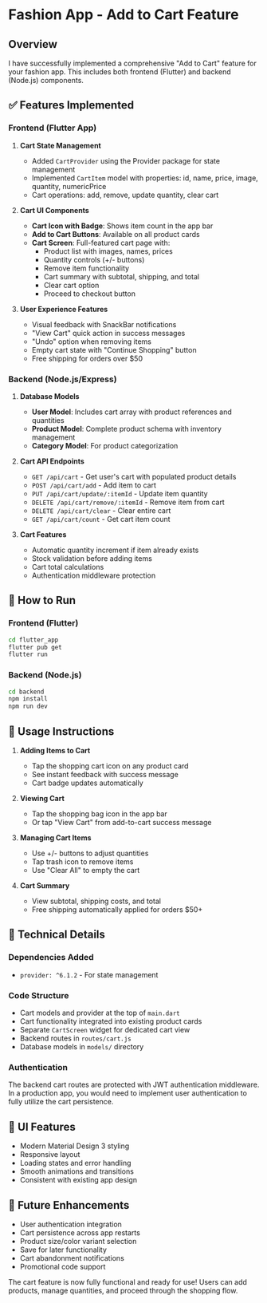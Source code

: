 # Fashion App - Add to Cart Feature

## Overview
I have successfully implemented a comprehensive "Add to Cart" feature for your fashion app. This includes both frontend (Flutter) and backend (Node.js) components.

## ✅ Features Implemented

### Frontend (Flutter App)
1. **Cart State Management**
   - Added `CartProvider` using the Provider package for state management
   - Implemented `CartItem` model with properties: id, name, price, image, quantity, numericPrice
   - Cart operations: add, remove, update quantity, clear cart

2. **Cart UI Components**
   - **Cart Icon with Badge**: Shows item count in the app bar
   - **Add to Cart Buttons**: Available on all product cards
   - **Cart Screen**: Full-featured cart page with:
     - Product list with images, names, prices
     - Quantity controls (+/- buttons)
     - Remove item functionality
     - Cart summary with subtotal, shipping, and total
     - Clear cart option
     - Proceed to checkout button

3. **User Experience Features**
   - Visual feedback with SnackBar notifications
   - "View Cart" quick action in success messages
   - "Undo" option when removing items
   - Empty cart state with "Continue Shopping" button
   - Free shipping for orders over $50

### Backend (Node.js/Express)
1. **Database Models**
   - **User Model**: Includes cart array with product references and quantities
   - **Product Model**: Complete product schema with inventory management
   - **Category Model**: For product categorization

2. **Cart API Endpoints**
   - `GET /api/cart` - Get user's cart with populated product details
   - `POST /api/cart/add` - Add item to cart
   - `PUT /api/cart/update/:itemId` - Update item quantity
   - `DELETE /api/cart/remove/:itemId` - Remove item from cart
   - `DELETE /api/cart/clear` - Clear entire cart
   - `GET /api/cart/count` - Get cart item count

3. **Cart Features**
   - Automatic quantity increment if item already exists
   - Stock validation before adding items
   - Cart total calculations
   - Authentication middleware protection

## 🚀 How to Run

### Frontend (Flutter)
```bash
cd flutter_app
flutter pub get
flutter run
```

### Backend (Node.js)
```bash
cd backend
npm install
npm run dev
```

## 🎯 Usage Instructions

1. **Adding Items to Cart**
   - Tap the shopping cart icon on any product card
   - See instant feedback with success message
   - Cart badge updates automatically

2. **Viewing Cart**
   - Tap the shopping bag icon in the app bar
   - Or tap "View Cart" from add-to-cart success message

3. **Managing Cart Items**
   - Use +/- buttons to adjust quantities
   - Tap trash icon to remove items
   - Use "Clear All" to empty the cart

4. **Cart Summary**
   - View subtotal, shipping costs, and total
   - Free shipping automatically applied for orders $50+

## 🔧 Technical Details

### Dependencies Added
- `provider: ^6.1.2` - For state management

### Code Structure
- Cart models and provider at the top of `main.dart`
- Cart functionality integrated into existing product cards
- Separate `CartScreen` widget for dedicated cart view
- Backend routes in `routes/cart.js`
- Database models in `models/` directory

### Authentication
The backend cart routes are protected with JWT authentication middleware. In a production app, you would need to implement user authentication to fully utilize the cart persistence.

## 🎨 UI Features
- Modern Material Design 3 styling
- Responsive layout
- Loading states and error handling
- Smooth animations and transitions
- Consistent with existing app design

## 🔮 Future Enhancements
- User authentication integration
- Cart persistence across app restarts
- Product size/color variant selection
- Save for later functionality
- Cart abandonment notifications
- Promotional code support

The cart feature is now fully functional and ready for use! Users can add products, manage quantities, and proceed through the shopping flow.
